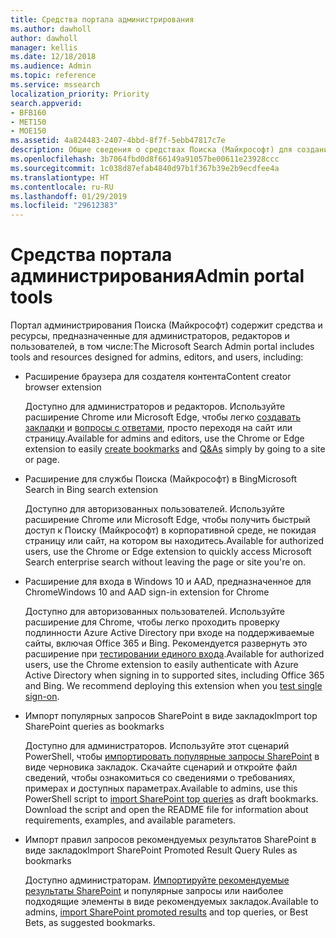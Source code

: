 ```yaml
---
title: Средства портала администрирования
ms.author: dawholl
author: dawholl
manager: kellis
ms.date: 12/18/2018
ms.audience: Admin
ms.topic: reference
ms.service: mssearch
localization_priority: Priority
search.appverid:
- BFB160
- MET150
- MOE150
ms.assetid: 4a824483-2407-4bbd-8f7f-5ebb47817c7e
description: Общие сведения о средствах Поиска (Майкрософт) для создания и импорта результатов, автоматического входа и поиска из любого расположения
ms.openlocfilehash: 3b7064fbd0d8f66149a91057be00611e23928ccc
ms.sourcegitcommit: 1c038d87efab4840d97b1f367b39e2b9ecdfee4a
ms.translationtype: HT
ms.contentlocale: ru-RU
ms.lasthandoff: 01/29/2019
ms.locfileid: "29612383"
---
```

# <a name="admin-portal-tools"></a><span data-ttu-id="63c3b-103">Средства портала администрирования</span><span class="sxs-lookup"><span data-stu-id="63c3b-103">Admin portal tools</span></span>

<span data-ttu-id="63c3b-104">Портал администрирования Поиска (Майкрософт) содержит средства и ресурсы, предназначенные для администраторов, редакторов и пользователей, в том числе:</span><span class="sxs-lookup"><span data-stu-id="63c3b-104">The Microsoft Search Admin portal includes tools and resources designed for admins, editors, and users, including:</span></span>
  
- <span data-ttu-id="63c3b-105">Расширение браузера для создателя контента</span><span class="sxs-lookup"><span data-stu-id="63c3b-105">Content creator browser extension</span></span>
    
    <span data-ttu-id="63c3b-106">Доступно для администраторов и редакторов. Используйте расширение Chrome или Microsoft Edge, чтобы легко [создавать закладки](create-bookmarks.md) и [вопросы с ответами](create-qas.md), просто переходя на сайт или страницу.</span><span class="sxs-lookup"><span data-stu-id="63c3b-106">Available for admins and editors, use the Chrome or Edge extension to easily [create bookmarks](create-bookmarks.md) and [Q&As](create-qas.md) simply by going to a site or page.</span></span> 
    
- <span data-ttu-id="63c3b-107">Расширение для службы Поиска (Майкрософт) в Bing</span><span class="sxs-lookup"><span data-stu-id="63c3b-107">Microsoft Search in Bing search extension</span></span>
    
    <span data-ttu-id="63c3b-108">Доступно для авторизованных пользователей. Используйте расширение Chrome или Microsoft Edge, чтобы получить быстрый доступ к Поиску (Майкрософт) в корпоративной среде, не покидая страницу или сайт, на котором вы находитесь.</span><span class="sxs-lookup"><span data-stu-id="63c3b-108">Available for authorized users, use the Chrome or Edge extension to quickly access Microsoft Search enterprise search without leaving the page or site you're on.</span></span>
    
- <span data-ttu-id="63c3b-109">Расширение для входа в Windows 10 и AAD, предназначенное для Chrome</span><span class="sxs-lookup"><span data-stu-id="63c3b-109">Windows 10 and AAD sign-in extension for Chrome</span></span>
    
    <span data-ttu-id="63c3b-p101">Доступно для авторизованных пользователей. Используйте расширение для Chrome, чтобы легко проходить проверку подлинности Azure Active Directory при входе на поддерживаемые сайты, включая Office 365 и Bing. Рекомендуется развернуть это расширение при [тестировании единого входа](test-single-sign-on.md).</span><span class="sxs-lookup"><span data-stu-id="63c3b-p101">Available for authorized users, use the Chrome extension to easily authenticate with Azure Active Directory when signing in to supported sites, including Office 365 and Bing. We recommend deploying this extension when you [test single sign-on](test-single-sign-on.md).</span></span>
    
- <span data-ttu-id="63c3b-112">Импорт популярных запросов SharePoint в виде закладок</span><span class="sxs-lookup"><span data-stu-id="63c3b-112">Import top SharePoint queries as bookmarks</span></span>
    
    <span data-ttu-id="63c3b-p102">Доступно для администраторов. Используйте этот сценарий PowerShell, чтобы [импортировать популярные запросы SharePoint](import-sharepoint-promoted-results-and-top-queries.md) в виде черновика закладок. Скачайте сценарий и откройте файл сведений, чтобы ознакомиться со сведениями о требованиях, примерах и доступных параметрах.</span><span class="sxs-lookup"><span data-stu-id="63c3b-p102">Available to admins, use this PowerShell script to [import SharePoint top queries](import-sharepoint-promoted-results-and-top-queries.md) as draft bookmarks. Download the script and open the README file for information about requirements, examples, and available parameters.</span></span> 
    
- <span data-ttu-id="63c3b-115">Импорт правил запросов рекомендуемых результатов SharePoint в виде закладок</span><span class="sxs-lookup"><span data-stu-id="63c3b-115">Import SharePoint Promoted Result Query Rules as bookmarks</span></span>
    
    <span data-ttu-id="63c3b-116">Доступно администраторам. [Импортируйте рекомендуемые результаты SharePoint](import-sharepoint-promoted-results-and-top-queries.md) и популярные запросы или наиболее подходящие элементы в виде рекомендуемых закладок.</span><span class="sxs-lookup"><span data-stu-id="63c3b-116">Available to admins, [import SharePoint promoted results](import-sharepoint-promoted-results-and-top-queries.md) and top queries, or Best Bets, as suggested bookmarks.</span></span> 

  

